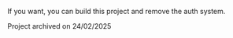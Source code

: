 If you want, you can build this project and remove the auth system.

Project archived on 24/02/2025
